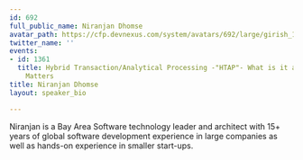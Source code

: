 ```yaml
---
id: 692
full_public_name: Niranjan Dhomse
avatar_path: https://cfp.devnexus.com/system/avatars/692/large/girish_100_x_100.jpg?1505522112
twitter_name: ''
events:
- id: 1361
  title: Hybrid Transaction/Analytical Processing -"HTAP"- What is it and Why It
    Matters
title: Niranjan Dhomse
layout: speaker_bio

---
```

Niranjan is a Bay Area Software technology leader and architect with 15+ years of global software development experience in large companies as well as hands-on experience in smaller start-ups. 

